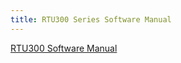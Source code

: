 ```yaml
---
title: RTU300 Series Software Manual
---
```


[RTU300 Software Manual](https://www.mikrodev.com/wp-content/uploads/2022/12/DCS_SM_122022_EN.pdf)